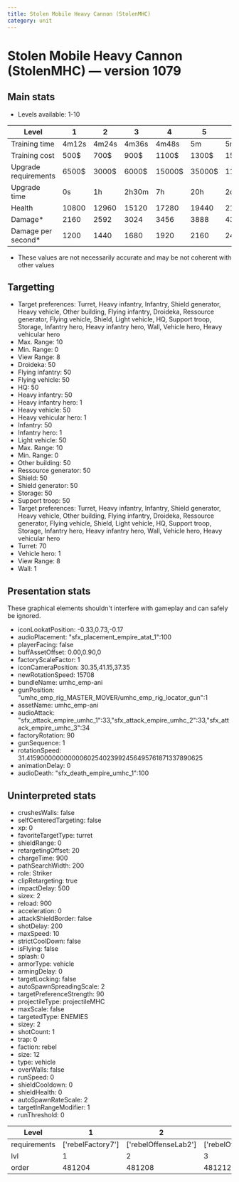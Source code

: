 ```yaml
---
title: Stolen Mobile Heavy Cannon (StolenMHC)
category: unit
---
```


# Stolen Mobile Heavy Cannon (StolenMHC) — version 1079

## Main stats

  * Levels available: 1-10

|Level               |1    |2    |3    |4     |5     |6      |7      |8      |9       |10      |
|--------------------|-----|-----|-----|------|------|-------|-------|-------|--------|--------|
|Training time       |4m12s|4m24s|4m36s|4m48s |5m    |5m12s  |5m24s  |5m36s  |5m48s   |6m      |
|Training cost       |500$ |700$ |900$ |1100$ |1300$ |1500$  |1700$  |2400$  |2700$   |3000$   |
|Upgrade requirements|6500$|3000$|6000$|15000$|35000$|115000$|200000$|385000$|1250000$|2250000$|
|Upgrade time        |0s   |1h   |2h30m|7h    |20h   |2d12h  |4d     |6d     |1w1d    |1w5d    |
|Health              |10800|12960|15120|17280 |19440 |21600  |23760  |25920  |28080   |32400   |
|Damage*             |2160 |2592 |3024 |3456  |3888  |4320   |4752   |5184   |5616    |6480    |
|Damage per second*  |1200 |1440 |1680 |1920  |2160  |2400   |2640   |2880   |3120    |3600    |

* These values are not necessarily accurate and may be not coherent with other values

## Targetting

  * Target preferences: Turret, Heavy infantry, Infantry, Shield generator, Heavy vehicle, Other building, Flying infantry, Droideka, Ressource generator, Flying vehicle, Shield, Light vehicle, HQ, Support troop, Storage, Infantry hero, Heavy infantry hero, Wall, Vehicle hero, Heavy vehicular hero
  * Max. Range: 10
  * Min. Range: 0
  * View Range: 8
  * Droideka: 50
  * Flying infantry: 50
  * Flying vehicle: 50
  * HQ: 50
  * Heavy infantry: 50
  * Heavy infantry hero: 1
  * Heavy vehicle: 50
  * Heavy vehicular hero: 1
  * Infantry: 50
  * Infantry hero: 1
  * Light vehicle: 50
  * Max. Range: 10
  * Min. Range: 0
  * Other building: 50
  * Ressource generator: 50
  * Shield: 50
  * Shield generator: 50
  * Storage: 50
  * Support troop: 50
  * Target preferences: Turret, Heavy infantry, Infantry, Shield generator, Heavy vehicle, Other building, Flying infantry, Droideka, Ressource generator, Flying vehicle, Shield, Light vehicle, HQ, Support troop, Storage, Infantry hero, Heavy infantry hero, Wall, Vehicle hero, Heavy vehicular hero
  * Turret: 70
  * Vehicle hero: 1
  * View Range: 8
  * Wall: 1

## Presentation stats

These graphical elements shouldn't interfere with gameplay and can safely be ignored.

  * iconLookatPosition: -0.33,0.73,-0.17
  * audioPlacement: "sfx_placement_empire_atat_1":100
  * playerFacing: false
  * buffAssetOffset: 0.00,0.90,0
  * factoryScaleFactor: 1
  * iconCameraPosition: 30.35,41.15,37.35
  * newRotationSpeed: 15708
  * bundleName: umhc_emp-ani
  * gunPosition: "umhc_emp_rig_MASTER_MOVER/umhc_emp_rig_locator_gun":1
  * assetName: umhc_emp-ani
  * audioAttack: "sfx_attack_empire_umhc_1":33,"sfx_attack_empire_umhc_2":33,"sfx_attack_empire_umhc_3":34
  * factoryRotation: 90
  * gunSequence: 1
  * rotationSpeed: 31.41590000000000060254023992456495761871337890625
  * animationDelay: 0
  * audioDeath: "sfx_death_empire_umhc_1":100

## Uninterpreted stats

  * crushesWalls: false
  * selfCenteredTargeting: false
  * xp: 0
  * favoriteTargetType: turret
  * shieldRange: 0
  * retargetingOffset: 20
  * chargeTime: 900
  * pathSearchWidth: 200
  * role: Striker
  * clipRetargeting: true
  * impactDelay: 500
  * sizex: 2
  * reload: 900
  * acceleration: 0
  * attackShieldBorder: false
  * shotDelay: 200
  * maxSpeed: 10
  * strictCoolDown: false
  * isFlying: false
  * splash: 0
  * armorType: vehicle
  * armingDelay: 0
  * targetLocking: false
  * autoSpawnSpreadingScale: 2
  * targetPreferenceStrength: 90
  * projectileType: projectileMHC
  * maxScale: false
  * targetedType: ENEMIES
  * sizey: 2
  * shotCount: 1
  * trap: 0
  * faction: rebel
  * size: 12
  * type: vehicle
  * overWalls: false
  * runSpeed: 0
  * shieldCooldown: 0
  * shieldHealth: 0
  * autoSpawnRateScale: 2
  * targetInRangeModifier: 1
  * runThreshold: 0

|Level       |1                |2                   |3                   |4                   |5                   |6                   |7                   |8                   |9                   |10                   |
|------------|-----------------|--------------------|--------------------|--------------------|--------------------|--------------------|--------------------|--------------------|--------------------|---------------------|
|requirements|['rebelFactory7']|['rebelOffenseLab2']|['rebelOffenseLab3']|['rebelOffenseLab4']|['rebelOffenseLab5']|['rebelOffenseLab6']|['rebelOffenseLab7']|['rebelOffenseLab8']|['rebelOffenseLab9']|['rebelOffenseLab10']|
|lvl         |1                |2                   |3                   |4                   |5                   |6                   |7                   |8                   |9                   |10                   |
|order       |481204           |481208              |481212              |481216              |481220              |481224              |481228              |481232              |481236              |481240               |

